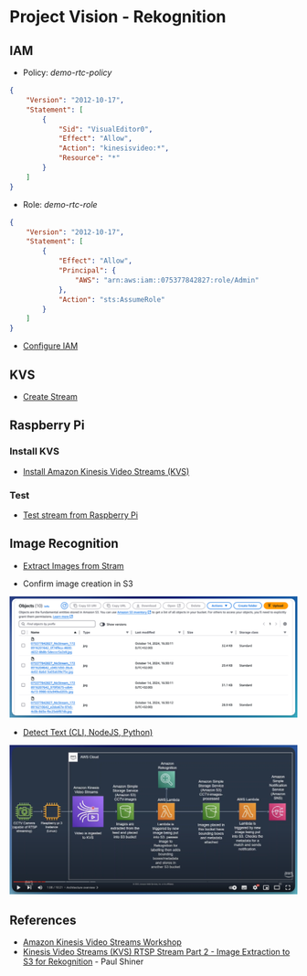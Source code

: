 # Project Vision - Rekognition

## IAM

- Policy: *demo-rtc-policy*
```json
{
    "Version": "2012-10-17",
    "Statement": [
        {
            "Sid": "VisualEditor0",
            "Effect": "Allow",
            "Action": "kinesisvideo:*",
            "Resource": "*"
        }
    ]
}
```

- Role: *demo-rtc-role*
```json
{
    "Version": "2012-10-17",
    "Statement": [
        {
            "Effect": "Allow",
            "Principal": {
                "AWS": "arn:aws:iam::075377842827:role/Admin"
            },
            "Action": "sts:AssumeRole"
        }
    ]
}
```

- [Configure IAM](../../aws/iam/role.md)

## KVS

- [Create Stream](../../aws/kvs/create-stream.md)

## Raspberry Pi

### Install KVS

- [Install Amazon Kinesis Video Streams (KVS)](../../hw/raspberrypi/kvs/install.md)

### Test
- [Test stream from Raspberry Pi](../../hw/raspberrypi/kvs/test.md)

## Image Recognition

- [Extract Images from Stram](../../aws/kvs/extract-images.md)

- Confirm image creation in S3

![Alt text](images/s3_images_extracted.png "Images created in S3")

- [Detect Text (CLI, NodeJS, Python)](../../aws/rekognition/detect-text.md)

![Alt text](images/paul_shiner_part_3.png "Paul Shiner - Part 3")

## References

- [Amazon Kinesis Video Streams Workshop](https://catalog.workshops.aws/kinesis-video-streams/en-US)
- [Kinesis Video Streams (KVS) RTSP Stream Part 2 - Image Extraction to S3 for Rekognition](https://youtu.be/pUvxI76YnfA?si=ybdD2UJqsAf-PzWg) - Paul Shiner